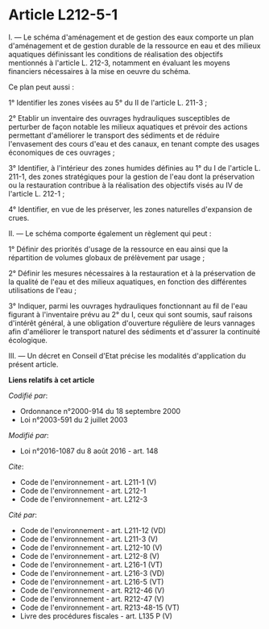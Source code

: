 # Article L212-5-1

I. — Le schéma d'aménagement et de gestion des eaux comporte un plan d'aménagement et de gestion durable de la ressource en
eau et des milieux aquatiques définissant les conditions de réalisation des objectifs mentionnés à l'article L. 212-3,
notamment en évaluant les moyens financiers nécessaires à la mise en oeuvre du schéma. 

Ce plan peut aussi : 

1° Identifier les zones visées au 5° du II de l'article L. 211-3 ; 

2° Etablir un inventaire des ouvrages hydrauliques susceptibles de perturber de façon notable les milieux aquatiques et
prévoir des actions permettant d'améliorer le transport des sédiments et de réduire l'envasement des cours d'eau et des
canaux, en tenant compte des usages économiques de ces ouvrages ; 

3° Identifier, à l'intérieur des zones humides définies au 1° du I de l'article L. 211-1, des zones stratégiques pour la
gestion de l'eau dont la préservation ou la restauration contribue à la réalisation des objectifs visés au IV de l'article L.
212-1 ; 

4° Identifier, en vue de les préserver, les zones naturelles d'expansion de crues. 

II. — Le schéma comporte également un règlement qui peut : 

1° Définir des priorités d'usage de la ressource en eau ainsi que la répartition de volumes globaux de prélèvement par
usage ; 

2° Définir les mesures nécessaires à la restauration et à la préservation de la qualité de l'eau et des milieux aquatiques,
en fonction des différentes utilisations de l'eau ; 

3° Indiquer, parmi les ouvrages hydrauliques fonctionnant au fil de l'eau figurant à l'inventaire prévu au 2° du I, ceux qui
sont soumis, sauf raisons d'intérêt général, à une obligation d'ouverture régulière de leurs vannages afin d'améliorer le
transport naturel des sédiments et d'assurer la continuité écologique. 

III. — Un décret en Conseil d'Etat précise les modalités d'application du présent article.

**Liens relatifs à cet article**

_Codifié par_:

  - Ordonnance n°2000-914 du 18 septembre 2000
  - Loi n°2003-591 du 2 juillet 2003

_Modifié par_:

  - Loi n°2016-1087 du 8 août 2016 - art. 148

_Cite_:

  - Code de l'environnement - art. L211-1 (V)
  - Code de l'environnement - art. L212-1
  - Code de l'environnement - art. L212-3

_Cité par_:

  - Code de l'environnement - art. L211-12 (VD)
  - Code de l'environnement - art. L211-3 (V)
  - Code de l'environnement - art. L212-10 (V)
  - Code de l'environnement - art. L212-8 (V)
  - Code de l'environnement - art. L216-1 (VT)
  - Code de l'environnement - art. L216-3 (VD)
  - Code de l'environnement - art. L216-5 (VT)
  - Code de l'environnement - art. R212-46 (V)
  - Code de l'environnement - art. R212-47 (V)
  - Code de l'environnement - art. R213-48-15 (VT)
  - Livre des procédures fiscales - art. L135 P (V)
